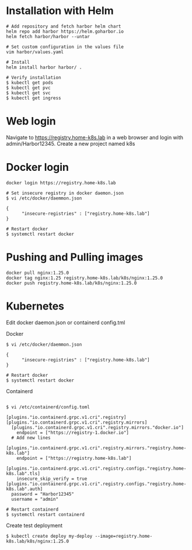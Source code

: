 # Installation with Helm
```
# Add repository and fetch harbor helm chart
helm repo add harbor https://helm.goharbor.io
helm fetch harbor/harbor --untar

# Set custom configuration in the values file
vim harbor/values.yaml

# Install
helm install harbor harbor/ .

# Verify installation
$ kubectl get pods
$ kubectl get pvc
$ kubectl get svc
$ kubectl get ingress
```

# Web login
Navigate to https://registry.home-k8s.lab in a web browser and login with admin/Harbor12345.
Create a new project named k8s

# Docker login
```
docker login https://registry.home-k8s.lab

# Set insecure registry in docker daemon.json
$ vi /etc/docker/daemmon.json

{
	  "insecure-registries" : ["registry.home-k8s.lab"]
}

# Restart docker
$ systemctl restart docker
```

# Pushing and Pulling images
```
docker pull nginx:1.25.0
docker tag nginx:1.25 registry.home-k8s.lab/k8s/nginx:1.25.0
docker push registry.home-k8s.lab/k8s/nginx:1.25.0
```

# Kubernetes

Edit docker daemon.json or containerd config.tml

Docker
```
$ vi /etc/docker/daemmon.json

{
	  "insecure-registries" : ["registry.home-k8s.lab"]
}

# Restart docker
$ systemctl restart docker
```
Containerd
```

$ vi /etc/containerd/config.toml

[plugins."io.containerd.grpc.v1.cri".registry]
[plugins."io.containerd.grpc.v1.cri".registry.mirrors]
  [plugins."io.containerd.grpc.v1.cri".registry.mirrors."docker.io"]
    endpoint = ["https://registry-1.docker.io"]
  # Add new lines
  [plugins."io.containerd.grpc.v1.cri".registry.mirrors."registry.home-k8s.lab"]
    endpoint = ["https://registry.home-k8s.lab"]
  [plugins."io.containerd.grpc.v1.cri".registry.configs."registry.home-k8s.lab".tls]
    insecure_skip_verify = true
[plugins."io.containerd.grpc.v1.cri".registry.configs."registry.home-k8s.lab".auth]
  password = "Harbor12345"
  username = "admin"

# Restart containerd
$ systemctl restart containerd
```
Create test deployment

```
$ kubectl create deploy my-deploy --image=registry.home-k8s.lab/k8s/nginx:1.25.0
```
